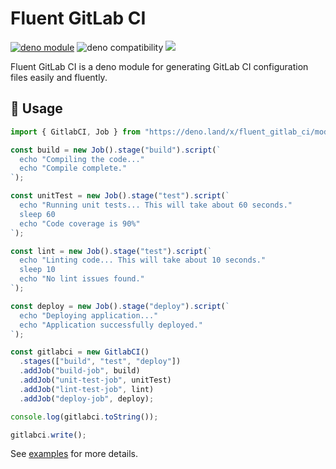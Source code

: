 # Fluent GitLab CI

[![deno module](https://shield.deno.dev/x/fluent_gitlab_ci)](https://deno.land/x/fluent_gitlab_ci)
![deno compatibility](https://shield.deno.dev/deno/^1.34)
[![](https://img.shields.io/codecov/c/gh/tsirysndr/fluent-gitlab-ci)](https://codecov.io/gh/tsirysndr/fluent-gitlab-ci)

Fluent GitLab CI is a deno module for generating GitLab CI configuration files easily and fluently.

## 🚀 Usage

```ts
import { GitlabCI, Job } from "https://deno.land/x/fluent_gitlab_ci/mod.ts";

const build = new Job().stage("build").script(`
  echo "Compiling the code..."
  echo "Compile complete."
`);

const unitTest = new Job().stage("test").script(`
  echo "Running unit tests... This will take about 60 seconds."
  sleep 60
  echo "Code coverage is 90%"
`);

const lint = new Job().stage("test").script(`
  echo "Linting code... This will take about 10 seconds."
  sleep 10
  echo "No lint issues found."
`);

const deploy = new Job().stage("deploy").script(`
  echo "Deploying application..."
  echo "Application successfully deployed."
`);

const gitlabci = new GitlabCI()
  .stages(["build", "test", "deploy"])
  .addJob("build-job", build)
  .addJob("unit-test-job", unitTest)
  .addJob("lint-test-job", lint)
  .addJob("deploy-job", deploy);

console.log(gitlabci.toString());

gitlabci.write();
```

See [examples](./examples) for more details.